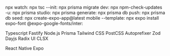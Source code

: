 npx watch:
npx tsc --init:
npx prisma migrate dev:
npx npm-check-updates -u:
npx prisma studio:
npx prisma generate: 
npx prisma db push:
npx prisma db seed:
npx create-expo-app@latest mobile --template:
npx expo install expo-font @expo-google-fonts/inter:

Typescript
Fastify
Node.js
Prisma
Tailwind CSS
PostCSS
Autoprefixer
Zod
Dayjs
Radix UI
CLSX

React Native
Expo

<!-- Em tailwind os valores são divididos por 4
gap-16 = 4rem = 64px -->
